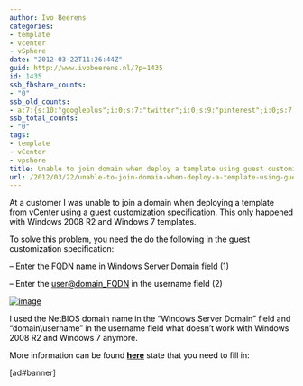 ```yaml
---
author: Ivo Beerens
categories:
- template
- vcenter
- vSphere
date: "2012-03-22T11:26:44Z"
guid: http://www.ivobeerens.nl/?p=1435
id: 1435
ssb_fbshare_counts:
- "0"
ssb_old_counts:
- a:7:{s:10:"googleplus";i:0;s:7:"twitter";i:0;s:9:"pinterest";i:0;s:7:"fbshare";i:0;s:8:"linkedin";i:0;s:6:"reddit";i:0;s:6:"tumblr";i:0;}
ssb_total_counts:
- "0"
tags:
- template
- vCenter
- vpshere
title: Unable to join domain when deploy a template using guest customization specification
url: /2012/03/22/unable-to-join-domain-when-deploy-a-template-using-guest-customization-specification/
---
```


<font color="#000000">At a customer I was unable to join a domain when deploying a template from vCenter using a guest customization specification. This only happened with Windows 2008 R2 and Windows 7 templates. </font>

<font color="#000000">To solve this problem, you need the do the following in the guest customization specification:</font>

<font color="#000000">– Enter the FQDN name in Windows Server Domain field (1)</font>

<font color="#000000">– Enter the </font>[<font color="#000000">user@domain\_FQDN</font>](mailto:user@domain_FQDN)<font color="#000000"> in the username field (2)</font>

[<font color="#000000">![image](http://localhost/wp-content/uploads/2012/03/image_thumb23.png "image")</font>](http://localhost/wp-content/uploads/2012/03/image23.png)

<font color="#000000">I used the NetBIOS domain name in the “Windows Server Domain” field and “domain\\username” in the username field what doesn’t work with Windows 2008 R2 and Windows 7 anymore.</font>

<font color="#000000">More information can be found </font>[<font color="#000000">**here**</font>](http://kb.vmware.com/selfservice/microsites/search.do?language=en_US&cmd=displayKC&externalId=1012314)<font color="#000000"> state that you need to fill in: </font>

<font color="#000000"> </font>

\[ad#banner\]

<font color="#000000"> </font>
